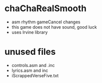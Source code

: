 # chaChaRealSmooth
- asm rhythm gameCancel changes
- this game does not have sound, good luck
- uses Irvine library

# unused files
- controls.asm and .inc
- lyrics.asm and inc
- iScrappedVerseFive.txt
